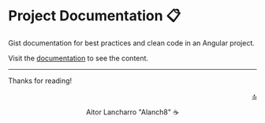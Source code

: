 <div id="top"></div>

# Project Documentation 📋

Gist documentation for best practices and clean code in an Angular project.

Visit the [documentation](https://alanch8.github.io/project-docu/my-gists.html) to see the content.


---

Thanks for reading!

<p align="right"><a href="#top">🔝</a></p>

<p align="center">Aitor Lancharro "Alanch8" ☕</p>
